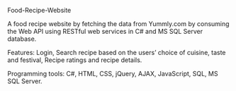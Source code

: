 Food-Recipe-Website

A food recipe website by fetching the data from Yummly.com by consuming the Web API using RESTful web services in C# and MS SQL Server database.

Features: Login, Search recipe based on the users’ choice of cuisine, taste and festival, Recipe ratings and recipe details.

Programming tools: C#, HTML, CSS, jQuery, AJAX, JavaScript, SQL, MS SQL Server.


